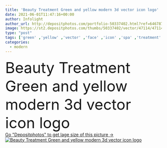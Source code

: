 ```yaml
---
title: 'Beauty Treatment Green and yellow modern 3d vector icon logo'
date: 2021-06-01T11:47:16+00:00
author: Infolight
author_url: http://depositphotos.com/portfolio-50337402.html?ref=64678756
image: https://st2.depositphotos.com/thumbs/50337402/vector/47114/471147690/api_thumb_450.jpg?forcejpeg=true
type: "post"
tags: ['green' ,'yellow' ,'vector' ,'face' ,'icon' ,'spa' ,'treatment' ,'wellness' ,'massage' ,'logo' ,'eps' ,'premium' ,'Beauty Treatment' ,'facial treatment' ,'spa and relax' ]
categories: 
  - modern
---
```

<div aling="center">
            <font size="60"> Beauty Treatment Green and yellow modern 3d vector icon logo</font>   
</div>
<div>
    <a href='https://depositphotos.com/471147690/stock-illustration-beauty-treatment-green-yellow-modern.html?ref=64678756' target=_blank > Go "Depositphotos" to get lage size of this picture ->
        <img href='https://depositphotos.com/471147690/stock-illustration-beauty-treatment-green-yellow-modern.html?ref=64678756' src='https://st2.depositphotos.com/50337402/47114/v/950/depositphotos_471147690-stock-illustration-beauty-treatment-green-yellow-modern.jpg?forcejpeg=true' alt='Beauty Treatment Green and yellow modern 3d vector icon logo' >
    </a>
</div>
